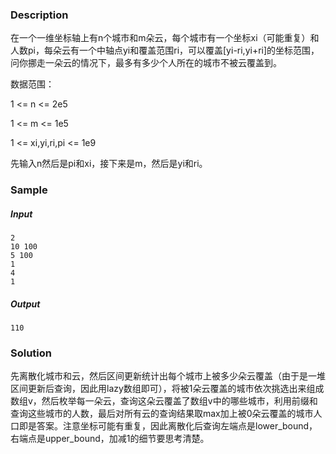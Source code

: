 ### Description

在一个一维坐标轴上有n个城市和m朵云，每个城市有一个坐标xi（可能重复）和人数pi，每朵云有一个中轴点yi和覆盖范围ri，可以覆盖[yi-ri,yi+ri]的坐标范围，问你挪走一朵云的情况下，最多有多少个人所在的城市不被云覆盖到。

数据范围：

1 <= n <= 2e5

1 <= m <= 1e5

1 <= xi,yi,ri,pi <= 1e9

先输入n然后是pi和xi，接下来是m，然后是yi和ri。

### Sample

##### Input

```
2
10 100
5 100
1
4
1
```

##### Output

```
110
```

### Solution

先离散化城市和云，然后区间更新统计出每个城市上被多少朵云覆盖（由于是一堆区间更新后查询，因此用lazy数组即可），将被1朵云覆盖的城市依次挑选出来组成数组v，然后枚举每一朵云，查询这朵云覆盖了数组v中的哪些城市，利用前缀和查询这些城市的人数，最后对所有云的查询结果取max加上被0朵云覆盖的城市人口即是答案。注意坐标可能有重复，因此离散化后查询左端点是lower_bound，右端点是upper_bound，加减1的细节要思考清楚。
